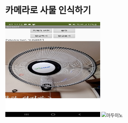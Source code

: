# 카메라로 사물 인식하기

<img src="./images/app.jpg" width="300" height="300" alt="앱인벤터">   
<img src="./images/arduio.jpg" width="300" height="300" alt="아두이노">